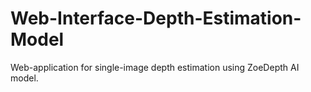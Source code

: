 # Web-Interface-Depth-Estimation-Model
Web-application for single-image depth estimation using ZoeDepth AI model.
